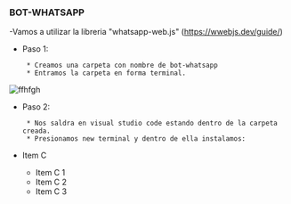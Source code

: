 ### BOT-WHATSAPP

-Vamos a utilizar la libreria "whatsapp-web.js" (https://wwebjs.dev/guide/)

+ Paso 1: 

       * Creamos una carpeta con nombre de bot-whatsapp
       * Entramos la carpeta en forma terminal.

![ffhfgh](https://github.com/MaricarmenCatalinaRaymundoRomero/Bot-Whatsapp/assets/129924045/007677e4-1464-46e8-ba56-505c56f14a4b)

+ Paso 2:

       * Nos saldra en visual studio code estando dentro de la carpeta creada.
       * Presionamos new terminal y dentro de ella instalamos:

+ Item C
    * Item C 1
    * Item C 2
    * Item C 3

